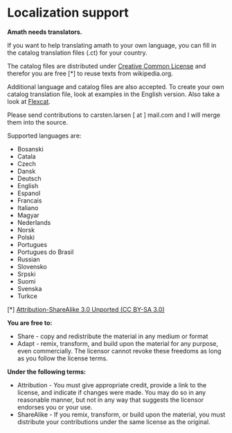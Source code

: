 Localization support
====================

**Amath needs translators.**

If you want to help translating amath to your own language, you can fill in the catalog translation files (.ct) for your country.

The catalog files are distributed under [Creative Common License](http://creativecommons.org/licenses/by-sa/3.0/legalcode) and therefor you are free [*] to reuse texts from wikipedia.org.

Additional language and catalog files are also accepted. To create your own catalog translation file, look at examples in the English version. Also take a look at [Flexcat](http://sourceforge.net/projects/flexcat/).

Please send contributions to carsten.larsen [ at ] mail.com and I will merge them into the source.

Supported languages are:
- Bosanski
- Catala
- Czech
- Dansk
- Deutsch
- English
- Espanol
- Francais
- Italiano
- Magyar
- Nederlands
- Norsk
- Polski
- Portugues
- Portugues do Brasil
- Russian
- Slovensko
- Srpski
- Suomi
- Svenska
- Turkce


[*] [Attribution-ShareAlike 3.0 Unported (CC BY-SA 3.0)](http://creativecommons.org/licenses/by-sa/3.0/)

**You are free to:**
* Share - copy and redistribute the material in any medium or format
* Adapt - remix, transform, and build upon the material
for any purpose, even commercially. The licensor cannot revoke these freedoms as long as you follow the license terms.

**Under the following terms:**
* Attribution - You must give appropriate credit, provide a link to the license, and indicate if changes were made. You may do so in any reasonable manner, but not in any way that suggests the licensor endorses you or your use.
* ShareAlike - If you remix, transform, or build upon the material, you must distribute your contributions under the same license as the original.

